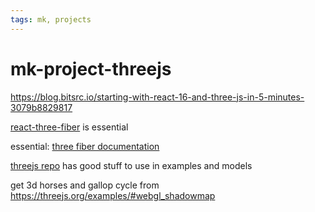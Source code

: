 ```yaml
---
tags: mk, projects
---
```


# mk-project-threejs


https://blog.bitsrc.io/starting-with-react-16-and-three-js-in-5-minutes-3079b8829817

[react-three-fiber](https://github.com/pmndrs/react-three-fiber) is essential

essential: [three fiber documentation](https://docs.pmnd.rs/react-three-fiber/getting-started/introduction)

[threejs repo](https://github.com/mrdoob/three.js/tree/master) has good stuff to use in examples and models

get 3d horses and gallop cycle from https://threejs.org/examples/#webgl_shadowmap

